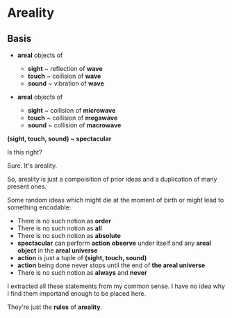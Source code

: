 # Areality

## Basis

* **areal** objects of
    * **sight** ~ reflection of **wave**
    * **touch** ~ collision of **wave**
    * **sound** ~ vibration of **wave**

* **areal** objects of
    * **sight** ~ collision of **microwave**
    * **touch** ~ collision of **megawave**
    * **sound** ~ collision of **macrowave**

**(sight, touch, sound) ~ spectacular**

Is this right?

Sure. It's areality.

So, areality is just a compoisition of prior ideas and a duplication of
many present ones.

Some random ideas which might die at the moment of birth or might lead
to something encodable:

* There is no such notion as **order**
* There is no such notion as **all**
* There is no such notion as **absolute**
* **spectacular** can perform **action** **observe** under itself and
    any **areal object** in the **areal universe**
* **action** is just a tuple of **(sight, touch, sound)**
* **action** being done never stops until the end of **the areal universe**
* There is no such notion as **always** and **never**

I extracted all these statements from my common sense. I have no idea why I
find them importand enough to be placed here.

They're just the **rules** of **areality**.
